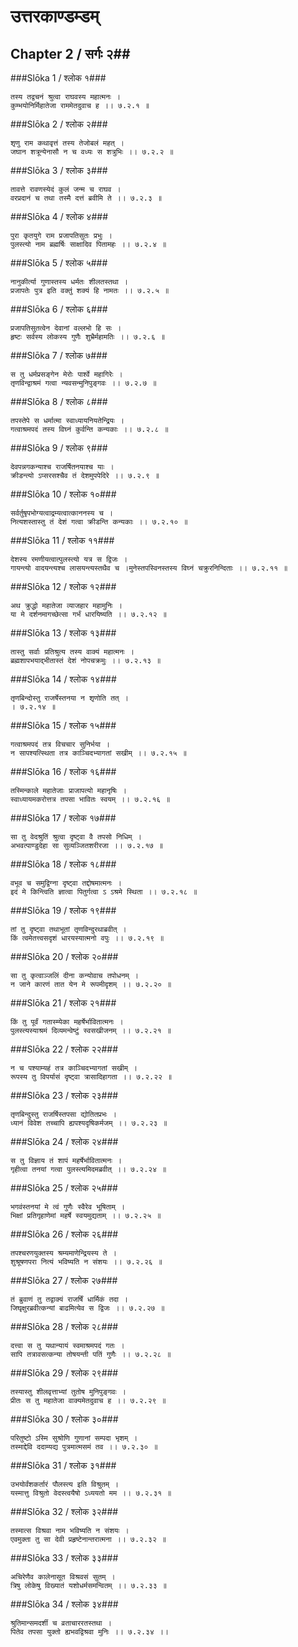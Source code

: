 उत्तरकाण्डम्डम्
===============================


## Chapter 2  / सर्गः २##


###Slōka 1 / श्लोक १###


    तस्य तद्वचनं श्रुत्वा राघवस्य महात्मनः ।
    कुम्भयोनिर्मिहातेजा राममेतदुवाच ह ।। ७.२.१ ॥


###Slōka 2 / श्लोक २###


    शृणु राम कथावृत्तं तस्य तेजोबलं महत् ।
    जघान शत्रून्येनासौ न च वध्यः स शत्रुभिः ।। ७.२.२ ॥


###Slōka 3 / श्लोक ३###


    तावत्ते रावणस्येदं कुलं जन्म च राघव ।
    वरप्रदानं च तथा तस्मै दत्तं ब्रवीमि ते ।। ७.२.३ ॥


###Slōka 4 / श्लोक ४###


    पुरा कृतयुगे राम प्रजापतिसुतः प्रभुः ।
    पुलस्त्यो नाम ब्रह्मर्षिः साक्षादिव पितामहः ।। ७.२.४ ॥


###Slōka 5 / श्लोक ५###


    नानुकीर्त्या गुणास्तस्य धर्मतः शीलतस्तथा ।
    प्रजापतेः पुत्र इति वक्तुं शक्यं हि नामतः ।। ७.२.५ ॥


###Slōka 6 / श्लोक ६###


    प्रजापतिसुतत्वेन देवानां वल्लभो हि सः ।
    हृष्टः सर्वस्य लोकस्य गुणैः शुभ्रैर्महामतिः ।। ७.२.६ ॥


###Slōka 7 / श्लोक ७###


    स तु धर्मप्रसङ्गेन मेरोः पार्श्वे महागिरेः ।
    तृणविन्द्वाश्रमं गत्वा न्यवसन्मुनिपुङ्गवः ।। ७.२.७ ॥


###Slōka 8 / श्लोक ८###


    तपस्तेपे स धर्मात्मा स्वाध्यायनियतेन्द्रियः ।
    गत्वाश्रमपदं तस्य विघ्नं कुर्वन्ति कन्यकाः ।। ७.२.८ ॥


###Slōka 9 / श्लोक ९###


    देवपन्नगकन्याश्च राजर्षितनयाश्च याः ।
    क्रीडन्त्यो ऽप्सरसश्चैव तं देशमुपपेदिरे ।। ७.२.९ ॥


###Slōka 10 / श्लोक १०###


    सर्वर्तुषृपभोग्यत्वाद्रम्यत्वात्काननस्य च ।
    नित्यशस्तास्तु तं देशं गत्वा क्रीडन्ति कन्यकाः ।। ७.२.१० ॥


###Slōka 11 / श्लोक ११###


    देशस्य रमणीयत्वात्पुलस्त्यो यत्र स द्विजः ।
    गायन्त्यो वादयन्त्यश्च लासयन्त्यस्तथैव च ।मुनेस्तपस्विनस्तस्य विघ्नं चक्रुरनिन्दिताः ।। ७.२.११ ॥


###Slōka 12 / श्लोक १२###


    अथ क्रुद्धो महातेजा व्याजहार महामुनिः ।
    या मे दर्शनमागच्छेत्सा गर्भं धारयिष्यति ।। ७.२.१२ ॥


###Slōka 13 / श्लोक १३###


    तास्तु सर्वाः प्रतिश्रुत्य तस्य वाक्यं महात्मनः ।
    ब्रह्मशापभयाद्भीतास्तं देशं नोपचक्रमुः ।। ७.२.१३ ॥


###Slōka 14 / श्लोक १४###


    तृणबिन्दोस्तु राजर्षेस्तनया न शृणोति तत् ।
    । ७.२.१४ ॥


###Slōka 15 / श्लोक १५###


    गत्वाश्रमपदं तत्र विचचार सुनिर्भया ।
    न सापश्यत्स्थिता तत्र काञ्चिदभ्यागतां सखीम् ।। ७.२.१५ ॥


###Slōka 16 / श्लोक १६###


    तस्मिन्काले महातेजाः प्राजापत्यो महानृषिः ।
    स्वाध्यायमकरोत्तत्र तपसा भावितः स्वयम् ।। ७.२.१६ ॥


###Slōka 17 / श्लोक १७###


    सा तु वेदश्रुतिं श्रुत्वा दृष्ट्वा वै तपसो निधिम् ।
    अभवत्पाण्डुदेहा सा सुव्यञ्जितशरीरजा ।। ७.२.१७ ॥


###Slōka 18 / श्लोक १८###


    वभूव च समुद्विग्ना दृष्ट्वा तद्दोषमात्मनः ।
    इदं मे किन्त्विति ज्ञात्वा पितुर्गत्वा ऽ ऽश्रमे स्थिता ।। ७.२.१८ ॥


###Slōka 19 / श्लोक १९###


    तां तु दृष्ट्वा तथाभूतां तृणविन्दुरथाब्रवीत् ।
    किं त्वमेतत्त्वसदृशं धारयस्यात्मनो वपुः ।। ७.२.१९ ॥


###Slōka 20 / श्लोक २०###


    सा तु कृत्वाञ्जलिं दीना कन्योवाच तपोधनम् ।
    न जाने कारणं तात येन मे रूपमीदृशम् ।। ७.२.२० ॥


###Slōka 21 / श्लोक २१###


    किं तु पूर्वं गतास्म्येका महर्षेर्भावितात्मनः ।
    पुलस्त्यस्याश्रमं दिव्यमन्वेष्टुं स्वसखीजनम् ।। ७.२.२१ ॥


###Slōka 22 / श्लोक २२###


    न च पश्याम्यहं तत्र काञ्चिदभ्यागतां सखीम् ।
    रूपस्य तु विपर्यासं दृष्ट्वा त्रासादिहागता ।। ७.२.२२ ॥


###Slōka 23 / श्लोक २३###


    तृणबिन्दुस्तु राजर्षिस्तपसा द्योतितप्रभः ।
    ध्यानं विवेश तच्चापि ह्यपश्यदृषिकर्मजम् ।। ७.२.२३ ॥


###Slōka 24 / श्लोक २४###


    स तु विज्ञाय तं शापं महर्षेर्भावितात्मनः ।
    गृहीत्वा तनयां गत्वा पुलस्त्यमिदमब्रवीत् ।। ७.२.२४ ॥


###Slōka 25 / श्लोक २५###


    भगवंस्तनयां मे त्वं गुणैः स्वैरेव भूषिताम् ।
    भिक्षां प्रतिगृहाणेमां महर्षे स्वयमुद्यताम् ।। ७.२.२५ ॥


###Slōka 26 / श्लोक २६###


    तपश्चरणयुक्तस्य श्रम्यमाणेन्द्रियस्य ते ।
    शुश्रूषणपरा नित्यं भविष्यति न संशयः ।। ७.२.२६ ॥


###Slōka 27 / श्लोक २७###


    तं ब्रुवाणं तु तद्वाक्यं राजर्षिं धार्मिकं तदा ।
    जिघृक्षुरब्रवीत्कन्यां बाढमित्येव स द्विजः ।। ७.२.२७ ॥


###Slōka 28 / श्लोक २८###


    दत्त्वा स तु यथान्यायं स्वमाश्रमपदं गतः ।
    सापि तत्रावसत्कन्या तोषयन्ती पतिं गुणैः ।। ७.२.२८ ॥


###Slōka 29 / श्लोक २९###


    तस्यास्तु शीलवृत्ताभ्यां तुतोष मुनिपुङ्गवः ।
    प्रीतः स तु महातेजा वाक्यमेतदुवाच ह ।। ७.२.२९ ॥


###Slōka 30 / श्लोक ३०###


    परितुष्टो ऽस्मि सुश्रोणि गुणानां सम्पदा भृशम् ।
    तस्माद्देवि ददाम्यद्य पुत्रमात्मसमं तव ।। ७.२.३० ॥


###Slōka 31 / श्लोक ३१###


    उभयोर्वंशकर्तारं पौलस्त्य इति विश्रुतम् ।
    यस्मात्तु विश्रुतो वेदस्त्वयैषो ऽध्ययतो मम ।। ७.२.३१ ॥


###Slōka 32 / श्लोक ३२###


    तस्मात्स विश्रवा नाम भविष्यति न संशयः ।
    एवमुक्ता तु सा देवी प्रहृष्टेनान्तरात्मना ।। ७.२.३२ ॥


###Slōka 33 / श्लोक ३३###


    अचिरेणैव कालेनासूत विश्रवसं सुतम् ।
    त्रिषु लोकेषु विख्यातं यशोधर्मसमन्वितम् ।। ७.२.३३ ॥


###Slōka 34 / श्लोक ३४###


    श्रुतिमान्समदर्शी च व्रताचाररतस्तथा ।
    पितेव तपसा युक्तो ह्यभवद्विश्रवा मुनिः ।। ७.२.३४ ।।


